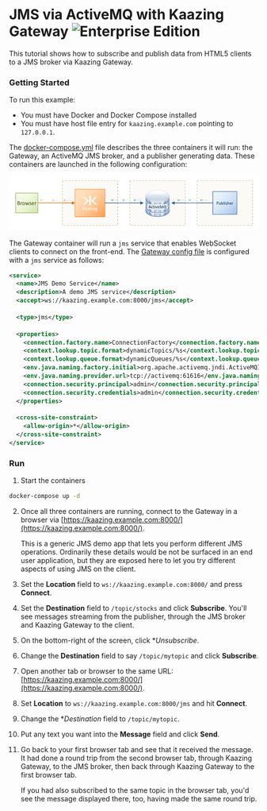 # JMS via ActiveMQ with Kaazing Gateway  ![Enterprise Edition](../../enterprise-feature.png)

This tutorial shows how to subscribe and publish data from HTML5 clients to a JMS broker via Kaazing Gateway.

### Getting Started

To run this example:

- You must have Docker and Docker Compose installed
- You must have host file entry for `kaazing.example.com` pointing to `127.0.0.1`.

The [docker-compose.yml](docker-compose.yml) file describes the three containers it will run: the Gateway, an ActiveMQ JMS broker, and a publisher generating data.  These containers are launched in the following configuration:

![JMS architecture](architecture.png)

The Gateway container will run a `jms` service that enables WebSocket clients to connect on the front-end.  The [Gateway config file](gateway/conf/gateway-config.xml) is configured with a `jms` service as follows:

```xml
<service>
  <name>JMS Demo Service</name>
  <description>A demo JMS service</description>
  <accept>ws://kaazing.example.com:8000/jms</accept>

  <type>jms</type>

  <properties>
    <connection.factory.name>ConnectionFactory</connection.factory.name>
    <context.lookup.topic.format>dynamicTopics/%s</context.lookup.topic.format>
    <context.lookup.queue.format>dynamicQueues/%s</context.lookup.queue.format>
    <env.java.naming.factory.initial>org.apache.activemq.jndi.ActiveMQInitialContextFactory</env.java.naming.factory.initial>
    <env.java.naming.provider.url>tcp://activemq:61616</env.java.naming.provider.url>
    <connection.security.principal>admin</connection.security.principal>
    <connection.security.credentials>admin</connection.security.credentials>
  </properties>

  <cross-site-constraint>
    <allow-origin>*</allow-origin>
  </cross-site-constraint>
</service>
```

### Run

1. Start the containers
  ```bash
  docker-compose up -d
  ```

2. Once all three containers are running, connect to the Gateway in a browser via [https://kaazing.example.com:8000/](https://kaazing.example.com:8000/).

    This is a generic JMS demo app that lets you perform different JMS operations. Ordinarily these details would be not be surfaced in an end user application, but they are exposed here to let you try different aspects of using JMS on the client.

3. Set the **Location** field to `ws://kaazing.example.com:8000/` and press **Connect**.

4. Set the **Destination** field to `/topic/stocks` and click **Subscribe**. You'll see messages streaming from the publisher, through the JMS broker and Kaazing Gateway to the client.

5. On the bottom-right of the screen, click **Unsubscribe*.

6. Change the **Destination** field to say `/topic/mytopic` and click **Subscribe**.

7. Open another tab or browser to the same URL: [https://kaazing.example.com:8000/](https://kaazing.example.com:8000/).

8. Set **Location** to `ws://kaazing.example.com:8000/jms` and hit **Connect**.

9. Change the **Destination* field to `/topic/mytopic`.

10. Put any text you want into the **Message** field and click **Send**.

11. Go back to your first browser tab and see that it received the message. It had done a round trip from the second browser tab, through Kaazing Gateway, to the JMS broker, then back through Kaazing Gateway to the first browser tab.

    If you had also subscribed to the same topic in the browser tab, you'd see the message displayed there, too, having made the same round trip.
